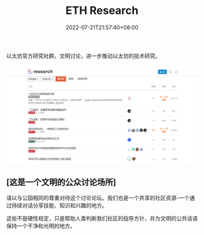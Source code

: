 ﻿---
weight: 
title: "ETH Research"
description: "以太坊官方研究社群"
date: 2022-07-21T21:57:40+08:00
lastmod: 2022-07-21T16:45:40+08:00
draft: false
authors: ["MineW"]
featuredImage: "eth-research.jpg"
link: "https://ethresear.ch/"
tags: ["元宇宙社区","ETH Research"]
categories: ["navigation"]
navigation: ["元宇宙社区"]
lightgallery: true
toc: true
pinned: false
recommend: false
recommend1: false
---
以太坊官方研究社群。文明讨论，进一步推动以太坊的技术研究。

![image-20220721145010058](image-20220721145010058.png)

## [这是一个文明的公众讨论场所]

请以与公园相同的尊重对待这个讨论论坛。我们也是一个共享的社区资源-一个通过持续对话分享技能、知识和兴趣的地方。

这些不是硬性规定，只是帮助人类判断我们社区的指导方针，并为文明的公共话语保持一个干净和光明的地方。
